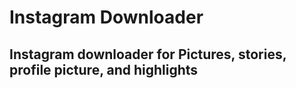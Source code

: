 # Instagram Downloader
## Instagram downloader for Pictures, stories, profile picture, and highlights
